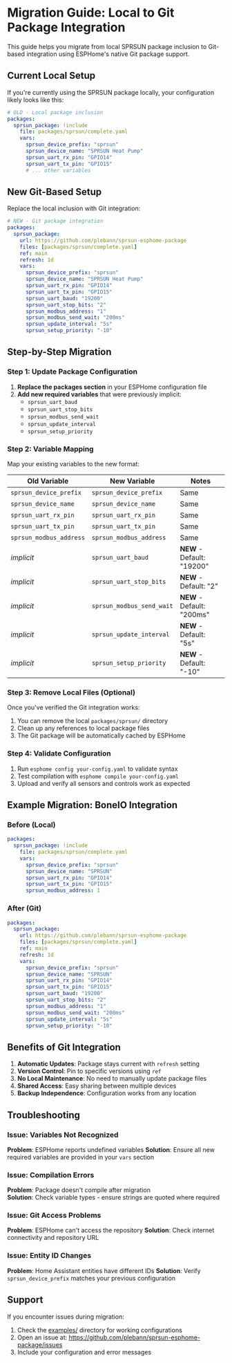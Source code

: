 # Migration Guide: Local to Git Package Integration

This guide helps you migrate from local SPRSUN package inclusion to Git-based integration using ESPHome's native Git package support.

## Current Local Setup

If you're currently using the SPRSUN package locally, your configuration likely looks like this:

```yaml
# OLD - Local package inclusion
packages:
  sprsun_package: !include
    file: packages/sprsun/complete.yaml
    vars:
      sprsun_device_prefix: "sprsun"
      sprsun_device_name: "SPRSUN Heat Pump"
      sprsun_uart_rx_pin: "GPIO14"
      sprsun_uart_tx_pin: "GPIO15"
      # ... other variables
```

## New Git-Based Setup

Replace the local inclusion with Git integration:

```yaml
# NEW - Git package integration
packages:
  sprsun_package:
    url: https://github.com/plebann/sprsun-esphome-package
    files: [packages/sprsun/complete.yaml]
    ref: main
    refresh: 1d
    vars:
      sprsun_device_prefix: "sprsun"
      sprsun_device_name: "SPRSUN Heat Pump"
      sprsun_uart_rx_pin: "GPIO14"
      sprsun_uart_tx_pin: "GPIO15"
      sprsun_uart_baud: "19200"
      sprsun_uart_stop_bits: "2"
      sprsun_modbus_address: "1"
      sprsun_modbus_send_wait: "200ms"
      sprsun_update_interval: "5s"
      sprsun_setup_priority: "-10"
```

## Step-by-Step Migration

### Step 1: Update Package Configuration

1. **Replace the packages section** in your ESPHome configuration file
2. **Add new required variables** that were previously implicit:
   - `sprsun_uart_baud`
   - `sprsun_uart_stop_bits`
   - `sprsun_modbus_send_wait`
   - `sprsun_update_interval`
   - `sprsun_setup_priority`

### Step 2: Variable Mapping

Map your existing variables to the new format:

| Old Variable | New Variable | Notes |
|--------------|--------------|-------|
| `sprsun_device_prefix` | `sprsun_device_prefix` | Same |
| `sprsun_device_name` | `sprsun_device_name` | Same |
| `sprsun_uart_rx_pin` | `sprsun_uart_rx_pin` | Same |
| `sprsun_uart_tx_pin` | `sprsun_uart_tx_pin` | Same |
| `sprsun_modbus_address` | `sprsun_modbus_address` | Same |
| *implicit* | `sprsun_uart_baud` | **NEW** - Default: "19200" |
| *implicit* | `sprsun_uart_stop_bits` | **NEW** - Default: "2" |
| *implicit* | `sprsun_modbus_send_wait` | **NEW** - Default: "200ms" |
| *implicit* | `sprsun_update_interval` | **NEW** - Default: "5s" |
| *implicit* | `sprsun_setup_priority` | **NEW** - Default: "-10" |

### Step 3: Remove Local Files (Optional)

Once you've verified the Git integration works:

1. You can remove the local `packages/sprsun/` directory
2. Clean up any references to local package files
3. The Git package will be automatically cached by ESPHome

### Step 4: Validate Configuration

1. Run `esphome config your-config.yaml` to validate syntax
2. Test compilation with `esphome compile your-config.yaml`
3. Upload and verify all sensors and controls work as expected

## Example Migration: BoneIO Integration

### Before (Local)
```yaml
packages:
  sprsun_package: !include
    file: packages/sprsun/complete.yaml
    vars:
      sprsun_device_prefix: "sprsun"
      sprsun_device_name: "SPRSUN"
      sprsun_uart_rx_pin: "GPIO14"
      sprsun_uart_tx_pin: "GPIO15"
      sprsun_modbus_address: 1
```

### After (Git)
```yaml
packages:
  sprsun_package:
    url: https://github.com/plebann/sprsun-esphome-package
    files: [packages/sprsun/complete.yaml]
    ref: main
    refresh: 1d
    vars:
      sprsun_device_prefix: "sprsun"
      sprsun_device_name: "SPRSUN"
      sprsun_uart_rx_pin: "GPIO14"
      sprsun_uart_tx_pin: "GPIO15"
      sprsun_uart_baud: "19200"
      sprsun_uart_stop_bits: "2"
      sprsun_modbus_address: "1"
      sprsun_modbus_send_wait: "200ms"
      sprsun_update_interval: "5s"
      sprsun_setup_priority: "-10"
```

## Benefits of Git Integration

1. **Automatic Updates**: Package stays current with `refresh` setting
2. **Version Control**: Pin to specific versions using `ref`
3. **No Local Maintenance**: No need to manually update package files
4. **Shared Access**: Easy sharing between multiple devices
5. **Backup Independence**: Configuration works from any location

## Troubleshooting

### Issue: Variables Not Recognized

**Problem**: ESPHome reports undefined variables
**Solution**: Ensure all new required variables are provided in your `vars` section

### Issue: Compilation Errors

**Problem**: Package doesn't compile after migration  
**Solution**: Check variable types - ensure strings are quoted where required

### Issue: Git Access Problems

**Problem**: ESPHome can't access the repository
**Solution**: Check internet connectivity and repository URL

### Issue: Entity ID Changes

**Problem**: Home Assistant entities have different IDs
**Solution**: Verify `sprsun_device_prefix` matches your previous configuration

## Support

If you encounter issues during migration:

1. Check the [examples/](../examples/) directory for working configurations
2. Open an issue at: https://github.com/plebann/sprsun-esphome-package/issues
3. Include your configuration and error messages